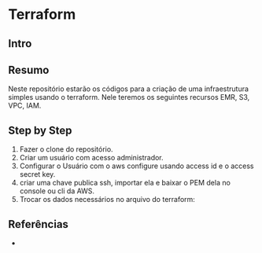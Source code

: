 # Terraform


## Intro
 

## Resumo 
Neste repositório estarão os códigos para a criação de uma infraestrutura simples usando o terraform.
Nele teremos os seguintes recursos EMR, S3, VPC, IAM.  

## Step by Step

1. Fazer o clone do repositório.
2. Criar um usuário com acesso administrador.
3. Configurar o Usuário com o aws configure usando access id e o access secret key.
4. criar uma chave publica ssh, importar ela e baixar o PEM dela no console ou cli da AWS.
5. Trocar os dados necessários no arquivo do terraform:



## Referências
* 

